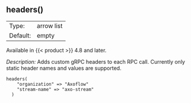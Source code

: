---
---
<!-- DISCLAIMER: This file is based on the syslog-ng Open Source Edition documentation https://github.com/balabit/syslog-ng-ose-guides/commit/2f4a52ee61d1ea9ad27cb4f3168b95408fddfdf2 and is used under the terms of The syslog-ng Open Source Edition Documentation License. The file has been modified by Axoflow. -->

## headers()

|          |             |
| -------- | ----------- |
| Type:    | arrow list |
| Default: | empty       |

Available in {{< product >}} 4.8 and later.

*Description:* Adds custom gRPC headers to each RPC call. Currently only static header names and values are supported.

```shell
headers(
    "organization" => "Axoflow"
    "stream-name" => "axo-stream"
  )
```
